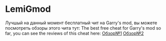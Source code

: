# LemiGmod
Лучшый на данный момент бесплатный чит на Garry's mod, вы можете посмотреть обзоры этого чита тут:
The best free cheat for Garry's mod so far, you can see the reviews of this cheat here:
[Обзор№1](https://www.youtube.com/watch?v=kyG3RqAVfUE&t=57s)
[Обзор№2](https://www.youtube.com/watch?v=TAowOeLqmqU)
